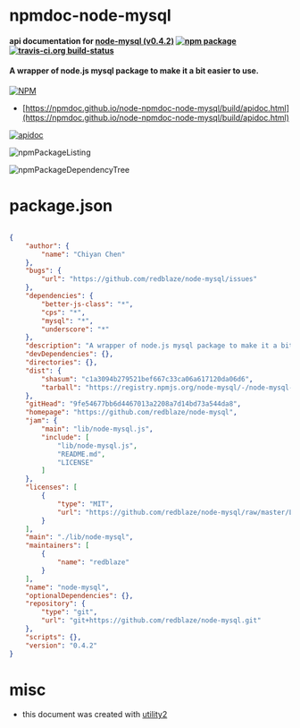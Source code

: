 # npmdoc-node-mysql

#### api documentation for  [node-mysql (v0.4.2)](https://github.com/redblaze/node-mysql)  [![npm package](https://img.shields.io/npm/v/npmdoc-node-mysql.svg?style=flat-square)](https://www.npmjs.org/package/npmdoc-node-mysql) [![travis-ci.org build-status](https://api.travis-ci.org/npmdoc/node-npmdoc-node-mysql.svg)](https://travis-ci.org/npmdoc/node-npmdoc-node-mysql)

#### A wrapper of node.js mysql package to make it a bit easier to use.

[![NPM](https://nodei.co/npm/node-mysql.png?downloads=true&downloadRank=true&stars=true)](https://www.npmjs.com/package/node-mysql)

- [https://npmdoc.github.io/node-npmdoc-node-mysql/build/apidoc.html](https://npmdoc.github.io/node-npmdoc-node-mysql/build/apidoc.html)

[![apidoc](https://npmdoc.github.io/node-npmdoc-node-mysql/build/screenCapture.buildCi.browser.%252Ftmp%252Fbuild%252Fapidoc.html.png)](https://npmdoc.github.io/node-npmdoc-node-mysql/build/apidoc.html)

![npmPackageListing](https://npmdoc.github.io/node-npmdoc-node-mysql/build/screenCapture.npmPackageListing.svg)

![npmPackageDependencyTree](https://npmdoc.github.io/node-npmdoc-node-mysql/build/screenCapture.npmPackageDependencyTree.svg)



# package.json

```json

{
    "author": {
        "name": "Chiyan Chen"
    },
    "bugs": {
        "url": "https://github.com/redblaze/node-mysql/issues"
    },
    "dependencies": {
        "better-js-class": "*",
        "cps": "*",
        "mysql": "*",
        "underscore": "*"
    },
    "description": "A wrapper of node.js mysql package to make it a bit easier to use.",
    "devDependencies": {},
    "directories": {},
    "dist": {
        "shasum": "c1a3094b279521bef667c33ca06a617120da06d6",
        "tarball": "https://registry.npmjs.org/node-mysql/-/node-mysql-0.4.2.tgz"
    },
    "gitHead": "9fe54677bb6d4467013a2208a7d14bd73a544da8",
    "homepage": "https://github.com/redblaze/node-mysql",
    "jam": {
        "main": "lib/node-mysql.js",
        "include": [
            "lib/node-mysql.js",
            "README.md",
            "LICENSE"
        ]
    },
    "licenses": [
        {
            "type": "MIT",
            "url": "https://github.com/redblaze/node-mysql/raw/master/LICENSE"
        }
    ],
    "main": "./lib/node-mysql",
    "maintainers": [
        {
            "name": "redblaze"
        }
    ],
    "name": "node-mysql",
    "optionalDependencies": {},
    "repository": {
        "type": "git",
        "url": "git+https://github.com/redblaze/node-mysql.git"
    },
    "scripts": {},
    "version": "0.4.2"
}
```



# misc
- this document was created with [utility2](https://github.com/kaizhu256/node-utility2)

